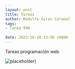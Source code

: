 ```yaml
---
layout: post
title: Tareas
author: Rodolfo Giron Coronel
tags:
- Tarea 998
  
date: 2023-10-28 13:56 +0800
---
```

Tareas programación web



![placeholder](https://scontent.fcun1-1.fna.fbcdn.net/v/t39.30808-6/406397994_6767233663374716_5275079330000210128_n.jpg?_nc_cat=110&ccb=1-7&_nc_sid=3635dc&_nc_ohc=1bpuq1rBMkMAX88lVbZ&_nc_ht=scontent.fcun1-1.fna&oh=00_AfCH9pSbovaFTWdYvXQqcACHUtPqv93AlPPHMi258tnm3A&oe=656D5F9B))
